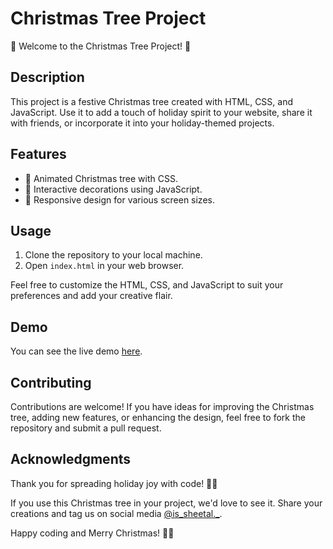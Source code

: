 # Christmas Tree Project

🎄 Welcome to the Christmas Tree Project! 🎄

## Description

This project is a festive Christmas tree created with HTML, CSS, and JavaScript. Use it to add a touch of holiday spirit to your website, share it with friends, or incorporate it into your holiday-themed projects.

## Features

- 🌟 Animated Christmas tree with CSS.
- 🎁 Interactive decorations using JavaScript.
- 🎅 Responsive design for various screen sizes.

## Usage

1. Clone the repository to your local machine.
2. Open `index.html` in your web browser.

Feel free to customize the HTML, CSS, and JavaScript to suit your preferences and add your creative flair.

## Demo

You can see the live demo [here](https://shitalilapate.github.io/-Christmas/).

## Contributing

Contributions are welcome! If you have ideas for improving the Christmas tree, adding new features, or enhancing the design, feel free to fork the repository and submit a pull request.



## Acknowledgments

Thank you for spreading holiday joy with code! 🌲✨

If you use this Christmas tree in your project, we'd love to see it. Share your creations and tag us on social media [@is_sheetal._](https://www.instagram.com/is_sheetal._/).

Happy coding and Merry Christmas! 🎅🎁

